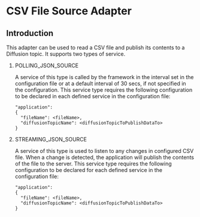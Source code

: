 # CSV File Source Adapter

## Introduction
This adapter can be used to read a CSV file and publish its contents to a Diffusion topic. It supports two types of service. 
<ol>
<li> POLLING_JSON_SOURCE  
   
   A service of this type is called by the framework in the interval set in the configuration file or at a default interval of 30 secs, if not specified in the configuration. This service type requires the following configuration to be declared in each defined service in the configuration file:  
  
    "application": 
    {
      "fileName": <fileName>,
      "diffusionTopicName": <diffusionTopicToPublishDataTo>
    }
</li>
<li>
STREAMING_JSON_SOURCE  

A service of this type is used to listen to any changes in configured CSV file. When a change is detected, the application will publish the contents of the file to the server. This service type requires the following configuration to be declared for each defined service in the configuration file:  
  
    "application": 
    {
      "fileName": <fileName>,
      "diffusionTopicName": <diffusionTopicToPublishDataTo>
    }
</li>
</ol>
